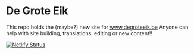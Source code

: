 # De Grote Eik
This repo holds the (maybe?) new site for www.degroteeik.be
Anyone can help with site building, translations, editing or new content!!

[![Netlify Status](https://api.netlify.com/api/v1/badges/e17bfe5c-ee94-4c52-a9e9-f73049893805/deploy-status)](https://app.netlify.com/sites/degroteeik/deploys)
